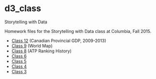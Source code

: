# d3_class
Storytelling with Data

Homework files for the Storytelling with Data class at Columbia, Fall 2015.
* [Class 12](https://woojink.github.io/d3_class/class_12/12-homework.html) (Canadian Provincial GDP, 2009-2013)
* [Class 9](https://woojink.github.io/d3_class/class_09/09-homework.html) (World Map)
* [Class 8](https://woojink.github.io/d3_class/class_08/08-homework.html) (ATP Ranking History)
* [Class 6](https://woojink.github.io/d3_class/class_06/06-homework.html)
* [Class 5](https://woojink.github.io/d3_class/class_05/05-homework.html)
* [Class 4](https://woojink.github.io/d3_class/class_04/04-homework.html)
* [Class 3](https://woojink.github.io/d3_class/class_03/03-homework.html)
